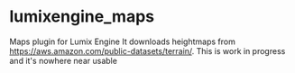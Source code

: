 # lumixengine_maps

Maps plugin for Lumix Engine
It downloads heightmaps from https://aws.amazon.com/public-datasets/terrain/.
This is work in progress and it's nowhere near usable